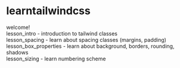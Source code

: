 # learntailwindcss

welcome! \
lesson_intro - introduction to tailwind classes \
lesson_spacing - learn about spacing classes (margins, padding) \
lesson_box_properties - learn about background, borders, rounding, shadows \
lesson_sizing - learn numbering scheme
